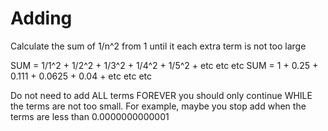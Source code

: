 # Adding
Calculate the sum of 1/n^2 from 1 until it each extra term is not too large

SUM = 1/1^2 + 1/2^2 + 1/3^2 + 1/4^2 + 1/5^2 + etc etc etc
SUM = 1 + 0.25 + 0.111 + 0.0625 + 0.04 + etc etc etc

Do not need to add ALL terms FOREVER you should only continue WHILE the terms are not too small. For example, maybe you stop
add when the terms are less than 0.0000000000001
